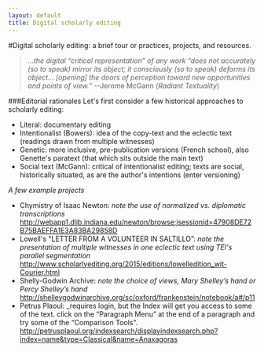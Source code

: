 ```yaml
---
layout: default
title: Digital scholarly editing
---
```

#Digital scholarly editing: a brief tour or practices, projects, and resources.


> _…the digital “critical representation” of any work “does not accurately (so to speak) mirror its object; it consciously (so to speak) deforms its object… [opening] the doors of perception toward new opportunities and points of view.”_ --Jerome McGann (_Radiant Textuality_)

###Editorial rationales
Let's first consider a few historical approaches to scholarly editing:

  * Literal: documentary editing
  * Intentionalist (Bowers): idea of the copy-text and the eclectic text (readings drawn from multiple witnesses)
  * Genetic: more inclusive, pre-publication versions (French school), also Genette's paratext (that which sits outside the main text)
  * Social text (McGann): critical of intentionalist editing; texts are social, historically situated, as are the author's intentions (enter versioning)

_A few example projects_
* Chymistry of Isaac Newton:  _note the use of normalized vs. diplomatic transcriptions_
http://webapp1.dlib.indiana.edu/newton/browse;jsessionid=47908DE72B75BAEFFA1E3A83BA29858D
* Lowell's "LETTER FROM A VOLUNTEER IN SALTILLO”:  _note the presentation of multiple witnesses in one eclectic text using TEI's parallel segmentation_
http://www.scholarlyediting.org/2015/editions/lowelledition_wit-Courier.html
* Shelly-Godwin Archive:  _note the choice of views, Mary Shelley’s hand or Percy Shelley’s hand_
http://shelleygodwinarchive.org/sc/oxford/frankenstein/notebook/a#/p11
* Petrus Plaoul: _requires login, but the Index will get you access to some of the text. click on the “Paragraph Menu” at the end of a paragraph and try some of the “Comparison Tools”.
http://petrusplaoul.org/indexsearch/displayindexsearch.php?index=name&type=Classical&name=Anaxagoras

